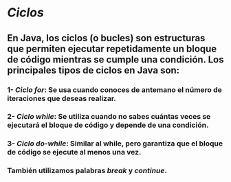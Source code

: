 # _Ciclos_
## En Java, los ciclos (o bucles) son estructuras que permiten ejecutar repetidamente un bloque de código mientras se cumple una condición. Los principales tipos de ciclos en Java son:
### 1- _Ciclo for_: Se usa cuando conoces de antemano el número de iteraciones que deseas realizar.
### 2- _Ciclo while_: Se utiliza cuando no sabes cuántas veces se ejecutará el bloque de código y depende de una condición.
### 3- _Ciclo do-while_: Similar al while, pero garantiza que el bloque de código se ejecute al menos una vez.

### También utilizamos palabras _break_ y _continue_.
